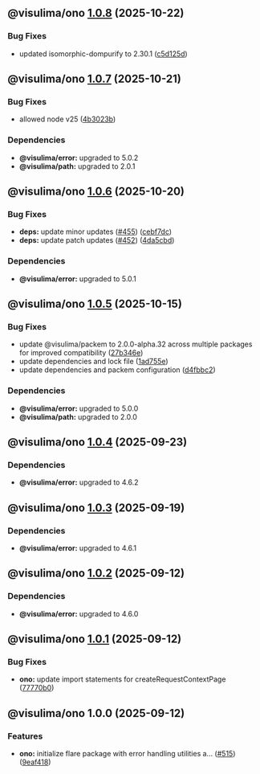 ## @visulima/ono [1.0.8](https://github.com/visulima/visulima/compare/@visulima/ono@1.0.7...@visulima/ono@1.0.8) (2025-10-22)

### Bug Fixes

* updated isomorphic-dompurify to 2.30.1 ([c5d125d](https://github.com/visulima/visulima/commit/c5d125dc00405b501b7e1b095de1ab387da6cfe3))

## @visulima/ono [1.0.7](https://github.com/visulima/visulima/compare/@visulima/ono@1.0.6...@visulima/ono@1.0.7) (2025-10-21)

### Bug Fixes

* allowed node v25 ([4b3023b](https://github.com/visulima/visulima/commit/4b3023bf2423b85e118af49ade096aec7534653f))


### Dependencies

* **@visulima/error:** upgraded to 5.0.2
* **@visulima/path:** upgraded to 2.0.1

## @visulima/ono [1.0.6](https://github.com/visulima/visulima/compare/@visulima/ono@1.0.5...@visulima/ono@1.0.6) (2025-10-20)

### Bug Fixes

* **deps:** update minor updates ([#455](https://github.com/visulima/visulima/issues/455)) ([cebf7dc](https://github.com/visulima/visulima/commit/cebf7dcdc7f6ca423ad141f90f6c30279f5fa392))
* **deps:** update patch updates ([#452](https://github.com/visulima/visulima/issues/452)) ([4da5cbd](https://github.com/visulima/visulima/commit/4da5cbd411ccd961be7fd6f454aaec841e220b5e))


### Dependencies

* **@visulima/error:** upgraded to 5.0.1

## @visulima/ono [1.0.5](https://github.com/visulima/visulima/compare/@visulima/ono@1.0.4...@visulima/ono@1.0.5) (2025-10-15)

### Bug Fixes

* update @visulima/packem to 2.0.0-alpha.32 across multiple packages for improved compatibility ([27b346e](https://github.com/visulima/visulima/commit/27b346eaa1c0fb0e420d9a9824482028307f4249))
* update dependencies and lock file ([1ad755e](https://github.com/visulima/visulima/commit/1ad755e4a4b68fb194631cf8fe5f9ddb312bc261))
* update dependencies and packem configuration ([d4fbbc2](https://github.com/visulima/visulima/commit/d4fbbc20dc92426437ff1769f5f8364328f5ddbe))


### Dependencies

* **@visulima/error:** upgraded to 5.0.0
* **@visulima/path:** upgraded to 2.0.0

## @visulima/ono [1.0.4](https://github.com/visulima/visulima/compare/@visulima/ono@1.0.3...@visulima/ono@1.0.4) (2025-09-23)


### Dependencies

* **@visulima/error:** upgraded to 4.6.2

## @visulima/ono [1.0.3](https://github.com/visulima/visulima/compare/@visulima/ono@1.0.2...@visulima/ono@1.0.3) (2025-09-19)


### Dependencies

* **@visulima/error:** upgraded to 4.6.1

## @visulima/ono [1.0.2](https://github.com/visulima/visulima/compare/@visulima/ono@1.0.1...@visulima/ono@1.0.2) (2025-09-12)


### Dependencies

* **@visulima/error:** upgraded to 4.6.0

## @visulima/ono [1.0.1](https://github.com/visulima/visulima/compare/@visulima/ono@1.0.0...@visulima/ono@1.0.1) (2025-09-12)

### Bug Fixes

* **ono:** update import statements for createRequestContextPage ([77770b0](https://github.com/visulima/visulima/commit/77770b05d5905856a4b63d688acae19f2de98145))

## @visulima/ono 1.0.0 (2025-09-12)

### Features

* **ono:** initialize flare package with error handling utilities a… ([#515](https://github.com/visulima/visulima/issues/515)) ([9eaf418](https://github.com/visulima/visulima/commit/9eaf41878717a4d34c07f5513a60ca3e09bceda6))
